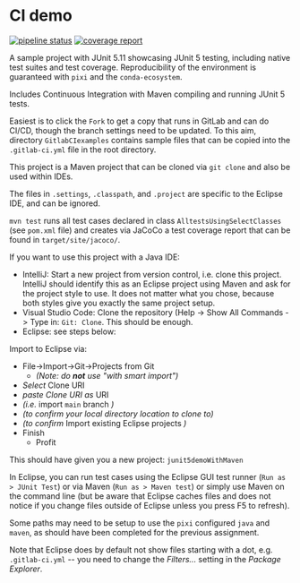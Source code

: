 # CI demo

[![pipeline status](https://gitlab.com/tolvunarfraedi/hbv505m_2024/junit5demowithmaven/badges/cidemo/pipeline.svg)](https://gitlab.com/tolvunarfraedi/hbv505m_2024/junit5demowithmaven/-/tree/cidemo)
[![coverage report](https://gitlab.com/tolvunarfraedi/hbv505m_2024/junit5demowithmaven/badges/cidemo/coverage.svg)](https://gitlab.com/tolvunarfraedi/hbv505m_2024/junit5demowithmaven/-/tree/cidemo)

A sample project with JUnit 5.11 showcasing JUnit 5 testing, including native
test suites and test coverage. Reproducibility of the environment is guaranteed
with `pixi` and the `conda-ecosystem`.

Includes Continuous Integration with Maven compiling and running JUnit 5 tests.

Easiest is to click the `Fork` to get a copy that runs in GitLab and can do CI/CD, though the branch settings need to be updated. To this aim, directory `GitlabCIexamples` contains sample files that can be copied into the `.gitlab-ci.yml` file in the root directory.

This project is a Maven project that can be cloned via `git clone` and also be
used within IDEs.

The files in `.settings`, `.classpath`, and `.project` are specific to the
Eclipse IDE, and can be ignored.

`mvn test` runs all test cases declared in class `AlltestsUsingSelectClasses`
(see `pom.xml` file) and creates via JaCoCo a test coverage report that can be
found in `target/site/jacoco/`.

If you want to use this project with a Java IDE:

- IntelliJ: Start a new project from version control, i.e. clone this project.
  IntelliJ should identify this as an Eclipse project using Maven and ask for
  the project style to use. It does not matter what you chose, because both
  styles give you exactly the same project setup.
- Visual Studio Code: Clone the repository (Help -> Show All Commands -> Type
  in: `Git: Clone`. This should be enough.
- Eclipse: see steps below:

Import to Eclipse via:

- File->Import->Git->Projects from Git
  - _(Note: do **not** use "with smart import")_
- _Select_ Clone URI
- _paste Clone URI as_ URI
- _(i.e._ import `main` branch _)_
- _(to confirm your local directory location to clone to)_
- _(to confirm_ Import existing Eclipse projects _)_
- Finish
  - Profit

This should have given you a new project: `junit5demoWithMaven`

In Eclipse, you can run test cases using the Eclipse GUI test runner (`Run as >
JUnit Test`) or via Maven (`Run as > Maven test`) or simply use Maven on the
command line (but be aware that Eclipse caches files and does not notice if you
change files outside of Eclipse unless you press F5 to refresh).

Some paths may need to be setup to use the `pixi` configured `java` and `maven`,
as should have been completed for the previous assignment.

Note that Eclipse does by default not show files starting with a dot, e.g.
`.gitlab-ci.yml` -- you need to change the _Filters..._ setting in the _Package
Explorer_.
